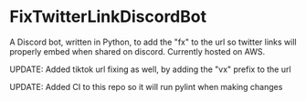 # FixTwitterLinkDiscordBot
A Discord bot, written in Python, to add the "fx" to the url so twitter links will properly embed when shared on discord.
Currently hosted on AWS.

UPDATE:
Added tiktok url fixing as well, by adding the "vx" prefix to the url

UPDATE:
Added CI to this repo so it will run pylint when making changes
